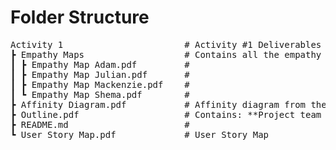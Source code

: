 # Folder Structure
<pre>
Activity 1                       # Activity #1 Deliverables
┣ Empathy Maps                   # Contains all the empathy maps created by each group member  
┃ ┣ Empathy Map Adam.pdf         #
┃ ┣ Empathy Map Julian.pdf       #
┃ ┣ Empathy Map Mackenzie.pdf    #
┃ ┗ Empathy Map Shema.pdf        #
┣ Affinity Diagram.pdf           # Affinity diagram from the affinity diagramming group activity we did  
┣ Outline.pdf                    # Contains: **Project team members, project background, northstar & carryover customer, and project assumptions and constraints**   
┣ README.md                      #
┗ User Story Map.pdf             # User Story Map 
</pre>
